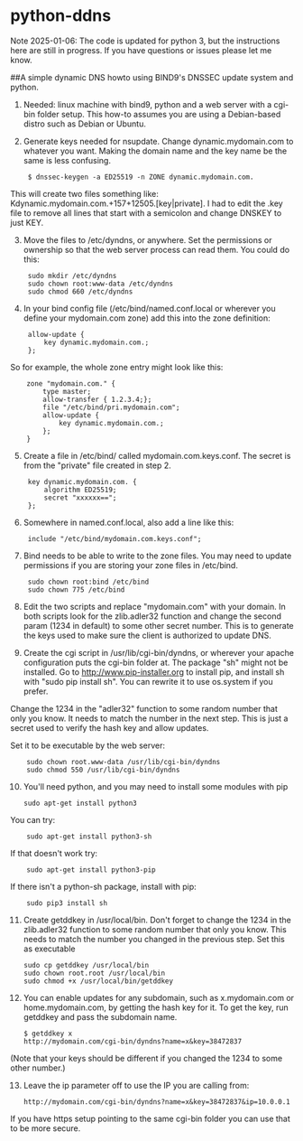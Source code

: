 python-ddns
===========

Note 2025-01-06: The code is updated for python 3, but the instructions here are still in progress. If you have questions or issues please let me know.

##A simple dynamic DNS howto using BIND9's DNSSEC update system and python.

1. Needed: linux machine with bind9, python and a web server with a cgi-bin folder setup. This how-to assumes you are using a Debian-based distro such as Debian or Ubuntu.

2. Generate keys needed for nsupdate. Change dynamic.mydomain.com to whatever you want. Making the domain name and the key name be the same is less confusing.

        $ dnssec-keygen -a ED25519 -n ZONE dynamic.mydomain.com.

 This will create two files something like: Kdynamic.mydomain.com.+157+12505.[key|private]. I had to edit the .key file to remove all lines that start with a semicolon and change DNSKEY to just KEY.

3. Move the files to /etc/dyndns, or anywhere. Set the permissions or ownership so that the web server process can read them. You could do this:

        sudo mkdir /etc/dyndns
        sudo chown root:www-data /etc/dyndns
        sudo chmod 660 /etc/dyndns

4. In your bind config file (/etc/bind/named.conf.local or wherever you define your mydomain.com zone) add this into the zone definition:

        allow-update {
            key dynamic.mydomain.com.;
        };

 So for example, the whole zone entry might look like this:

        zone "mydomain.com." {
            type master;
            allow-transfer { 1.2.3.4;};
            file "/etc/bind/pri.mydomain.com";
            allow-update {
                key dynamic.mydomain.com.;
            };
        }

5. Create a file in /etc/bind/ called mydomain.com.keys.conf. The secret is from the "private" file created in step 2.

        key dynamic.mydomain.com. {
            algorithm ED25519;
            secret "xxxxxx==";
        };

6. Somewhere in named.conf.local, also add a line like this:

        include "/etc/bind/mydomain.com.keys.conf";

7. Bind needs to be able to write to the zone files. You may need to update permissions if you are storing your zone files in /etc/bind.

        sudo chown root:bind /etc/bind
        sudo chown 775 /etc/bind

8. Edit the two scripts and replace "mydomain.com" with your domain. In both scripts look for the zlib.adler32 function and change the second param (1234 in default) to some other secret number. This is to generate the keys used to make sure the client is authorized to update DNS.
   
9. Create the cgi script in /usr/lib/cgi-bin/dyndns, or wherever your apache configuration puts the cgi-bin folder at. The package "sh" might not be installed. Go to http://www.pip-installer.org to install pip, and install sh with "sudo pip install sh". You can rewrite it to use os.system if you prefer.

 Change the 1234 in the "adler32" function to some random number that only you know. It needs to match the number in the next step. This is just a secret used to verify the hash key and allow updates.

 Set it to be executable by the web server:

        sudo chown root.www-data /usr/lib/cgi-bin/dyndns
        sudo chmod 550 /usr/lib/cgi-bin/dyndns

10. You'll need python, and you may need to install some modules with pip

        sudo apt-get install python3

 You can try:

        sudo apt-get install python3-sh

 If that doesn't work try:

        sudo apt-get install python3-pip
 
 If there isn't a python-sh package, install with pip:
 
        sudo pip3 install sh

11. Create getddkey in /usr/local/bin. Don't forget to change the 1234 in the zlib.adler32 function to some random number that only you know. This needs to match the number you changed in the previous step. Set this as executable

        sudo cp getddkey /usr/local/bin
        sudo chown root.root /usr/local/bin
        sudo chmod +x /usr/local/bin/getddkey

12. You can enable updates for any subdomain, such as x.mydomain.com or home.mydomain.com, by getting the hash key for it. To get the key, run getddkey and pass the subdomain name.

        $ getddkey x
        http://mydomain.com/cgi-bin/dyndns?name=x&key=38472837

 (Note that your keys should be different if you changed the 1234 to some other number.)

13. Leave the ip parameter off to use the IP you are calling from:

        http://mydomain.com/cgi-bin/dyndns?name=x&key=38472837&ip=10.0.0.1

 If you have https setup pointing to the same cgi-bin folder you can use that to be more secure.
